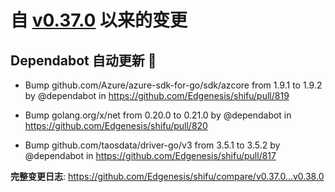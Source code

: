 # 自 [v0.37.0](https://github.com/Edgenesis/shifu/releases/tag/v0.37.0) 以来的变更

## Dependabot 自动更新 🤖

* Bump github.com/Azure/azure-sdk-for-go/sdk/azcore from 1.9.1 to 1.9.2 by @dependabot in https://github.com/Edgenesis/shifu/pull/819

* Bump golang.org/x/net from 0.20.0 to 0.21.0 by @dependabot in https://github.com/Edgenesis/shifu/pull/820

* Bump github.com/taosdata/driver-go/v3 from 3.5.1 to 3.5.2 by @dependabot in https://github.com/Edgenesis/shifu/pull/817

**完整变更日志**: https://github.com/Edgenesis/shifu/compare/v0.37.0...v0.38.0